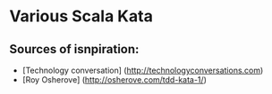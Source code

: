 Various Scala Kata
=====

Sources of isnpiration:
---
+ [Technology conversation] (http://technologyconversations.com)
+ [Roy Osherove] (http://osherove.com/tdd-kata-1/)

